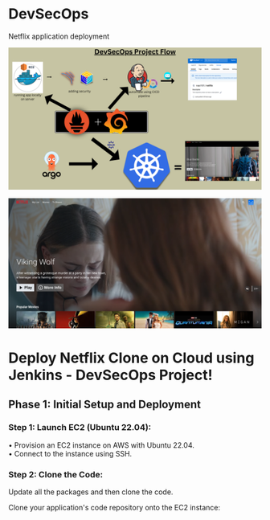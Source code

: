 # DevSecOps
Netflix application deployment

![DevSecOps](https://github.com/ShantanuKokate/DevSecOps/blob/main/public/assets/DevSecOps.png?raw=true)

![Home Page](https://github.com/ShantanuKokate/DevSecOps/blob/main/public/assets/home-page.png?raw=true)

# Deploy Netflix Clone on Cloud using Jenkins - DevSecOps Project!

## Phase 1: Initial Setup and Deployment

### Step 1: Launch EC2 (Ubuntu 22.04):

• Provision an EC2 instance on AWS with Ubuntu 22.04.  
• Connect to the instance using SSH.
### Step 2: Clone the Code:

Update all the packages and then clone the code.

Clone your application's code repository onto the EC2 instance:

